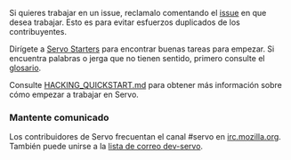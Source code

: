 Si quieres trabajar en un issue, reclamalo comentando el [issue](https://github.com/servo/servo/issues) en que desea trabajar. Esto es para evitar esfuerzos duplicados de los contribuyentes.

Dirígete a [Servo Starters](https://starters.servo.org/) para encontrar buenas tareas para empezar. Si encuentra palabras o jerga que no tienen sentido, primero consulte el [glosario](https://github.com/servo/servo/blob/master/docs/glossary.md).

Consulte [HACKING_QUICKSTART.md](https://github.com/servo/servo/blob/master/docs/HACKING_QUICKSTART.md) para obtener más información sobre cómo empezar a trabajar en Servo.

### Mantente comunicado

Los contribuidores de Servo frecuentan el canal #servo en [irc.mozilla.org](https://wiki.mozilla.org/IRC). También puede unirse a la [lista de correo dev-servo](https://lists.mozilla.org/listinfo/dev-servo).
